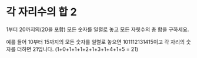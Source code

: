 # 각 자리수의 합 2
1부터 20까지의(20을 포함) 모든 숫자를 일렬로 놓고 모든 자릿수의 총 합을 구하세요.

예를 들어 10부터 15까지의 모든 숫자를 일렬로 놓으면 101112131415이고 
각 자리의 숫자를 더하면 21입니다. (1+0+1+1+1+2+1+3+1+4+1+5 = 21)
